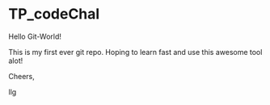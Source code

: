 # TP_codeChal

Hello Git-World!

This is my first ever git repo. Hoping to learn fast and use this awesome tool alot!

Cheers,

llg
